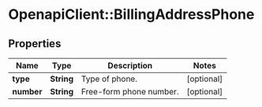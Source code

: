 # OpenapiClient::BillingAddressPhone

## Properties
Name | Type | Description | Notes
------------ | ------------- | ------------- | -------------
**type** | **String** | Type of phone. | [optional] 
**number** | **String** | Free-form phone number. | [optional] 


